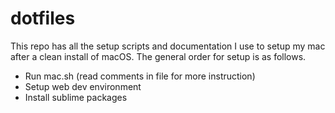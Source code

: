 # dotfiles

This repo has all the setup scripts and documentation I use to setup my mac after a clean install of macOS. The general order for setup is as follows.
* Run mac.sh (read comments in file for more instruction)
* Setup web dev environment
* Install sublime packages
